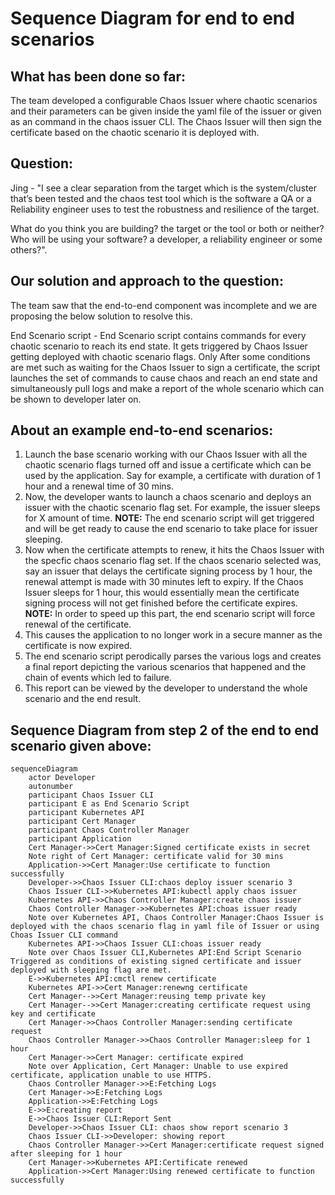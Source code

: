 # Sequence Diagram for end to end scenarios #
## What has been done so far: ##

The team developed a configurable Chaos Issuer where chaotic scenarios and their parameters can be given inside the yaml file of the issuer or given as an command in the chaos issuer CLI. The Chaos Issuer will then sign the certificate based on the chaotic scenario it is deployed with.

## Question: ##
Jing - "I see a clear separation from the target which is the system/cluster that’s been tested and the chaos test tool which is the software a QA or a Reliability engineer uses to test the robustness and resilience of the target. 

What do you think you are building? the target or the tool or both or neither? Who will be using your software? a developer, a reliability engineer or some others?".

## Our solution and approach to the question: ##

The team saw that the end-to-end component was incomplete and we are proposing the below solution to resolve this.

End Scenario script - End Scenario script contains commands for every chaotic scenario to reach its end state. It gets triggered by Chaos Issuer getting deployed with chaotic scenario flags. Only After some conditions are met such as waiting for the Chaos Issuer to sign a certificate, the script launches the set of commands to cause chaos and reach an end state and simultaneously pull logs and make a report of the whole scenario which can be shown to developer later on.

## About an example end-to-end scenarios: ##
1. Launch the base scenario working with our Chaos Issuer with all the chaotic scenario flags turned off and issue a certificate which can be used by the application. Say for example, a certificate with duration of 1 hour and a renewal time of 30 mins.
2. Now, the developer wants to launch a chaos scenario and deploys an issuer with the chaotic scenario flag set. For example, the issuer sleeps for X amount of time. **NOTE:** The end scenario script will get triggered and will be get ready to cause the end scenario to take place for issuer sleeping.
3. Now when the certificate attempts to renew, it hits the Chaos Issuer with the specfic chaos scenario flag set. If the chaos scenario selected was, say an issuer that delays the certificate signing process by 1 hour, the renewal attempt is made with 30 minutes left to expiry. If the Chaos Issuer sleeps for 1 hour, this would essentially mean the certificate signing process will not get finished before the certificate expires. **NOTE:** In order to speed up this part, the end scenario script will force renewal of the certificate.
4. This causes the application to no longer work in a secure manner as the certificate is now expired.
5. The end scenario script perodically parses the various logs and creates a final report depicting the various scenarios that happened and the chain of events which led to failure.
6. This report can be viewed by the developer to understand the whole scenario and the end result.

## Sequence Diagram from step 2 of the end to end scenario given above: ##

```mermaid
sequenceDiagram
    actor Developer
    autonumber
    participant Chaos Issuer CLI
    participant E as End Scenario Script
    participant Kubernetes API
    participant Cert Manager
    participant Chaos Controller Manager
    participant Application
    Cert Manager->>Cert Manager:Signed certificate exists in secret
    Note right of Cert Manager: certificate valid for 30 mins
    Application->>Cert Manager:Use certificate to function successfully
    Developer->>Chaos Issuer CLI:chaos deploy issuer scenario 3
    Chaos Issuer CLI->>Kubernetes API:kubectl apply chaos issuer
    Kubernetes API->>Chaos Controller Manager:create chaos issuer
    Chaos Controller Manager->>Kubernetes API:choas issuer ready
    Note over Kubernetes API, Chaos Controller Manager:Chaos Issuer is deployed with the chaos scenario flag in yaml file of Issuer or using Choas Issuer CLI command
    Kubernetes API->>Chaos Issuer CLI:choas issuer ready
    Note over Chaos Issuer CLI,Kubernetes API:End Script Scenario Triggered as conditions of existing signed certificate and issuer deployed with sleeping flag are met.
    E->>Kubernetes API:cmctl renew certificate
    Kubernetes API->>Cert Manager:renewng certificate
    Cert Manager-->>Cert Manager:reusing temp private key
    Cert Manager-->>Cert Manager:creating certificate request using key and certificate
    Cert Manager->>Chaos Controller Manager:sending certificate request 
    Chaos Controller Manager->>Chaos Controller Manager:sleep for 1 hour
    Cert Manager->>Cert Manager: certificate expired
    Note over Application, Cert Manager: Unable to use expired certificate, application unable to use HTTPS.
    Chaos Controller Manager->>E:Fetching Logs
    Cert Manager->>E:Fetching Logs
    Application->>E:Fetching Logs
    E->>E:creating report
    E->>Chaos Issuer CLI:Report Sent
    Developer->>Chaos Issuer CLI: chaos show report scenario 3
    Chaos Issuer CLI->>Developer: showing report
    Chaos Controller Manager->>Cert Manager:certificate request signed after sleeping for 1 hour
    Cert Manager->>Kubernetes API:Certificate renewed
    Application->>Cert Manager:Using renewed certificate to function successfully
```